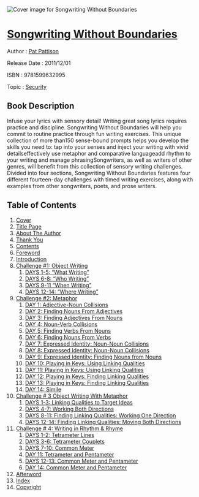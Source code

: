 ![Cover image for Songwriting Without Boundaries](https://imgdetail.ebookreading.net/cover/cover/security/EB9781599632995.jpg)

[Songwriting Without Boundaries](https://ebookreading.net/view/book/Songwriting+Without+Boundaries-EB9781599632995_1.html "Songwriting Without Boundaries")
====================================================================================================================

Author : [Pat Pattison](https://ebookreading.net/search/author/Pat+Pattison)

Release Date : 2011/12/01

ISBN : 9781599632995

Topic : [Security](https://ebookreading.net/search/category/security)

Book Description
-----------------

Infuse your lyrics with sensory detail!
Writing great song lyrics requires practice and discipline. Songwriting Without Boundaries will help you commit to routine practice through fun writing exercises. This unique collection of more than150 sense-bound prompts helps you develop the skills you need to:
tap into your senses and inject your writing with vivid detailseffectively use metaphor and comparative languageadd rhythm to your writing and manage phrasingSongwriters, as well as writers of other genres, will benefit from this collection of sensory writing challenges. Divided into four sections, Songwriting Without Boundaries features four different fourteen-day challenges with timed writing exercises, along with examples from other songwriters, poets, and prose writers.
              
Table of Contents
-----------------

1. [Cover](https://ebookreading.net/view/book/Songwriting+Without+Boundaries-EB9781599632995_1.html)
1. [Title Page](https://ebookreading.net/view/book/Songwriting+Without+Boundaries-EB9781599632995_2.html)
1. [About The Author](https://ebookreading.net/view/book/Songwriting+Without+Boundaries-EB9781599632995_3.html)
1. [Thank You](https://ebookreading.net/view/book/Songwriting+Without+Boundaries-EB9781599632995_4.html)
1. [Contents](https://ebookreading.net/view/book/Songwriting+Without+Boundaries-EB9781599632995_5.html)
1. [Foreword](https://ebookreading.net/view/book/Songwriting+Without+Boundaries-EB9781599632995_6.html)
1. [Introduction](https://ebookreading.net/view/book/Songwriting+Without+Boundaries-EB9781599632995_7.html)
1. [Challenge #1: Object Writing](https://ebookreading.net/view/book/Songwriting+Without+Boundaries-EB9781599632995_8.html)
    1. [DAYS 1-5: “What Writing”](https://ebookreading.net/view/book/Songwriting+Without+Boundaries-EB9781599632995_8.html#sec1)
    1. [DAYS 6-8: “Who Writing”](https://ebookreading.net/view/book/Songwriting+Without+Boundaries-EB9781599632995_8.html#sec2)
    1. [DAYS 9-11 “When Writing”](https://ebookreading.net/view/book/Songwriting+Without+Boundaries-EB9781599632995_8.html#sec3)
    1. [DAYS 12-14: “Where Writing”](https://ebookreading.net/view/book/Songwriting+Without+Boundaries-EB9781599632995_8.html#sec4)
1. [Challenge #2: Metaphor](https://ebookreading.net/view/book/Songwriting+Without+Boundaries-EB9781599632995_9.html)
    1. [DAY 1: Adjective-Noun Collisions](https://ebookreading.net/view/book/Songwriting+Without+Boundaries-EB9781599632995_9.html#sec1)
    1. [DAY 2: Finding Nouns From Adjectives](https://ebookreading.net/view/book/Songwriting+Without+Boundaries-EB9781599632995_9.html#sec2)
    1. [DAY 3: Finding Adjectives From Nouns](https://ebookreading.net/view/book/Songwriting+Without+Boundaries-EB9781599632995_9.html#sec3)
    1. [DAY 4: Noun-Verb Collisions](https://ebookreading.net/view/book/Songwriting+Without+Boundaries-EB9781599632995_9.html#sec4)
    1. [DAY 5: Finding Verbs From Nouns](https://ebookreading.net/view/book/Songwriting+Without+Boundaries-EB9781599632995_9.html#sec5)
    1. [DAY 6: Finding Nouns From Verbs](https://ebookreading.net/view/book/Songwriting+Without+Boundaries-EB9781599632995_9.html#sec6)
    1. [DAY 7: Expressed Identity: Noun-Noun Collisions](https://ebookreading.net/view/book/Songwriting+Without+Boundaries-EB9781599632995_9.html#sec7)
    1. [DAY 8: Expressed Identity: Noun-Noun Collisions](https://ebookreading.net/view/book/Songwriting+Without+Boundaries-EB9781599632995_9.html#sec8)
    1. [DAY 9: Expressed Identity: Finding Nouns from Nouns](https://ebookreading.net/view/book/Songwriting+Without+Boundaries-EB9781599632995_9.html#sec9)
    1. [DAY 10: Playing in Keys: Using Linking Qualities](https://ebookreading.net/view/book/Songwriting+Without+Boundaries-EB9781599632995_9.html#sec10)
    1. [DAY 11: Playing in Keys: Using Linking Qualities](https://ebookreading.net/view/book/Songwriting+Without+Boundaries-EB9781599632995_9.html#sec11)
    1. [DAY 12: Playing in Keys: Finding Linking Qualities](https://ebookreading.net/view/book/Songwriting+Without+Boundaries-EB9781599632995_9.html#sec12)
    1. [DAY 13: Playing in Keys: Finding Linking Qualities](https://ebookreading.net/view/book/Songwriting+Without+Boundaries-EB9781599632995_9.html#sec13)
    1. [DAY 14: Simile](https://ebookreading.net/view/book/Songwriting+Without+Boundaries-EB9781599632995_9.html#sec14)
1. [Challenge # 3 Object Writing With Metaphor](https://ebookreading.net/view/book/Songwriting+Without+Boundaries-EB9781599632995_10.html)
    1. [DAYS 1-3: Linking Qualities to Target Ideas](https://ebookreading.net/view/book/Songwriting+Without+Boundaries-EB9781599632995_10.html#sec1)
    1. [DAYS 4-7: Working Both Directions](https://ebookreading.net/view/book/Songwriting+Without+Boundaries-EB9781599632995_10.html#sec2)
    1. [DAYS 8-11: Finding Linking Qualities: Working One Direction](https://ebookreading.net/view/book/Songwriting+Without+Boundaries-EB9781599632995_10.html#sec3)
    1. [DAYS 12-14: Finding Linking Qualities: Moving Both Directions](https://ebookreading.net/view/book/Songwriting+Without+Boundaries-EB9781599632995_10.html#sec4)
1. [Challenge # 4: Writing in Rhythm &amp; Rhyme](https://ebookreading.net/view/book/Songwriting+Without+Boundaries-EB9781599632995_11.html)
    1. [DAYS 1-2: Tetrameter Lines](https://ebookreading.net/view/book/Songwriting+Without+Boundaries-EB9781599632995_11.html#sec1)
    1. [DAYS 3-6: Tetrameter Couplets](https://ebookreading.net/view/book/Songwriting+Without+Boundaries-EB9781599632995_11.html#sec2)
    1. [DAYS 7-10:  Common Meter](https://ebookreading.net/view/book/Songwriting+Without+Boundaries-EB9781599632995_11.html#sec3)
    1. [DAY 11: Tetrameter and Pentameter](https://ebookreading.net/view/book/Songwriting+Without+Boundaries-EB9781599632995_11.html#sec4)
    1. [DAYS 12-13: Common Meter and Pentameter](https://ebookreading.net/view/book/Songwriting+Without+Boundaries-EB9781599632995_11.html#sec5)
    1. [DAY 14: Common Meter and Pentameter](https://ebookreading.net/view/book/Songwriting+Without+Boundaries-EB9781599632995_11.html#sec6)
1. [Afterword](https://ebookreading.net/view/book/Songwriting+Without+Boundaries-EB9781599632995_12.html)
1. [Index](https://ebookreading.net/view/book/Songwriting+Without+Boundaries-EB9781599632995_13.html)
1. [Copyright](https://ebookreading.net/view/book/Songwriting+Without+Boundaries-EB9781599632995_14.html)
